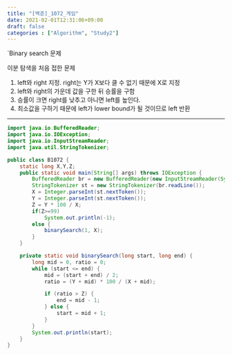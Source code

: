 ```yaml
---
title: "[백준]_1072_게임"
date: 2021-02-01T12:31:06+09:00
draft: false
categories : ["Algorithm", "Study2"]
---
```




`Binary search 문제

이분 탐색을 처음 접한 문제

1. left와 right 지정. right는 Y가 X보다 클 수 없기 때문에 X로 지정
2. left와 right의 가운데 값을 구한 뒤 승률을 구함
3. 승률이 크면 right를 낮추고 아니면 left를 높인다.
4. 최소값을 구하기 때문에 left가 lower bound가 될 것이므로 left 반환

--- 



```java
import java.io.BufferedReader;
import java.io.IOException;
import java.io.InputStreamReader;
import java.util.StringTokenizer;

public class B1072 {
	static long X,Y,Z;
	public static void main(String[] args) throws IOException {
		BufferedReader br = new BufferedReader(new InputStreamReader(System.in));
		StringTokenizer st = new StringTokenizer(br.readLine());
		X = Integer.parseInt(st.nextToken());
		Y = Integer.parseInt(st.nextToken());
		Z = Y * 100 / X;
		if(Z>=99)
            System.out.println(-1);
        else {
            binarySearch(1, X);
        }
    }

	private static void binarySearch(long start, long end) {
        long mid = 0, ratio = 0;
        while (start <= end) {
            mid = (start + end) / 2;
            ratio = (Y + mid) * 100 / (X + mid);

            if (ratio > Z) {
                end = mid - 1;
            } else {
                start = mid + 1;
            }
        }
        System.out.println(start);
    }
}
```